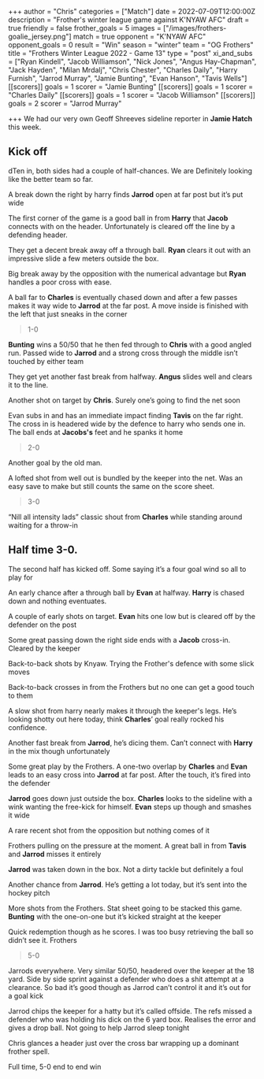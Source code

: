 +++
author = "Chris"
categories = ["Match"]
date = 2022-07-09T12:00:00Z
description = "Frother's winter league game against K'NYAW AFC"
draft = true
friendly = false
frother_goals = 5
images = ["/images/frothers-goalie_jersey.png"]
match = true
opponent = "K'NYAW AFC"
opponent_goals = 0
result = "Win"
season = "winter"
team = "OG Frothers"
title = "Frothers Winter League 2022 - Game 13"
type = "post"
xi_and_subs = ["Ryan Kindell", "Jacob Williamson", "Nick Jones", "Angus Hay-Chapman", "Jack Hayden", "Milan Mrdalj", "Chris Chester", "Charles Daily", "Harry Furnish", "Jarrod Murray", "Jamie Bunting", "Evan Hanson", "Tavis Wells"]
[[scorers]]
goals = 1
scorer = "Jamie Bunting"
[[scorers]]
goals = 1
scorer = "Charles Daily"
[[scorers]]
goals = 1
scorer = "Jacob Williamson"
[[scorers]]
goals = 2
scorer = "Jarrod Murray"

+++
We had our very own Geoff Shreeves sideline reporter in **Jamie Hatch** this week.

## Kick off

dTen in, both sides had a couple of half-chances. We are Definitely looking like the better team so far.

A break down the right by harry finds **Jarrod** open at far post but it’s put wide

The first corner of the game is a good ball in from **Harry** that **Jacob** connects with on the header. Unfortunately is cleared off the line by a defending header.

They get a decent break away off a through ball. **Ryan** clears it out with an impressive slide a few meters outside the box.

Big break away by the opposition with the numerical advantage but **Ryan** handles a poor cross with ease.

A ball far to **Charles** is eventually chased down and after a few passes makes it way wide to **Jarrod** at the far post. A move inside is finished with the left that just sneaks in the corner

> 1-0

**Bunting** wins a 50/50 that he then fed through to **Chris** with a good angled run. Passed wide to **Jarrod** and a strong cross through the middle isn’t touched by either team

They get yet another fast break from halfway. **Angus** slides well and clears it to the line.

Another shot on target by **Chris**. Surely one’s going to find the net soon

Evan subs in and has an immediate impact finding **Tavis** on the far right. The cross in is headered wide by the defence to harry who sends one in. The ball ends at **Jacobs's** feet and he spanks it home

> 2-0

Another goal by the old man.

A lofted shot from well out is bundled by the keeper into the net. Was an easy save to make but still counts the same on the score sheet.

> 3-0

“Nill all intensity lads” classic shout from **Charles** while standing around waiting for a throw-in

## Half time 3-0.

The second half has kicked off. Some saying it’s a four goal wind so all to play for

An early chance after a through ball by **Evan** at halfway. **Harry** is chased down and nothing eventuates.

A couple of early shots on target. **Evan** hits one low but is cleared off by the defender on the post

Some great passing down the right side ends with a **Jacob** cross-in. Cleared by the keeper

Back-to-back shots by Knyaw. Trying the Frother's defence with some slick moves

Back-to-back crosses in from the Frothers but no one can get a good touch to them

A slow shot from harry nearly makes it through the keeper's legs. He’s looking shotty out here today, think **Charles**’ goal really rocked his confidence.

Another fast break from **Jarrod**, he’s dicing them. Can’t connect with **Harry** in the mix though unfortunately

Some great play by the Frothers. A one-two overlap by **Charles** and **Evan** leads to an easy cross into **Jarrod** at far post. After the touch, it’s fired into the defender

**Jarrod** goes down just outside the box. **Charles** looks to the sideline with a wink wanting the free-kick for himself. **Evan** steps up though and smashes it wide

A rare recent shot from the opposition but nothing comes of it

Frothers pulling on the pressure at the moment. A great ball in from **Tavis** and **Jarrod** misses it entirely

**Jarrod** was taken down in the box. Not a dirty tackle but definitely a foul

Another chance from **Jarrod**. He’s getting a lot today, but it’s sent into the hockey pitch

More shots from the Frothers. Stat sheet going to be stacked this game. **Bunting** with the one-on-one but it’s kicked straight at the keeper

Quick redemption though as he scores. I was too busy retrieving the ball so didn’t see it. Frothers 

> 5-0

Jarrods everywhere. Very similar 50/50, headered over the keeper at the 18 yard. Side by side sprint against a defender who does a shit attempt at a clearance. So bad it’s good though as Jarrod can’t control it and it’s out for a goal kick

Jarrod chips the keeper for a hatty but it’s called offside. The refs missed a defender who was holding his dick on the 6 yard box. Realises the error and gives a drop ball. Not going to help Jarrod sleep tonight

Chris glances a header just over the cross bar wrapping up a dominant frother spell.

Full time, 5-0 end to end win